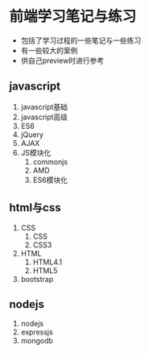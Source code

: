 # 前端学习笔记与练习
* 包括了学习过程的一些笔记与一些练习
* 有一些较大的案例
* 供自己preview时进行参考
## javascript
1. javascript基础
2. javascript高级
3. ES6
4. jQuery
5. AJAX
6. JS模块化
   1. commonjs
   2. AMD
   3. ES6模块化
## html与css
1. CSS
   1. CSS
   2. CSS3
2. HTML
   1. HTML4.1
   2. HTML5
3. bootstrap
## nodejs
1. nodejs
2. expressjs
3. mongodb
